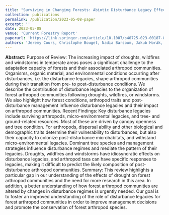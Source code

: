 ```yaml
---
title: "Surviving in Changing Forests: Abiotic Disturbance Legacy Effects on Arthropod Communities of Temperate Forests"
collection: publications
permalink: /publication/2023-05-08-paper
excerpt: ''
date: 2023-05-08
venue: 'Current Forestry Report'
paperurl: 'https://link.springer.com/article/10.1007/s40725-023-00187-0'
authors: 'Jeremy Cours, Christophe Bouget, Nadia Barsoum, Jakub Horák, Elodie Le Souchu, Alex B. Leverkus, Sylvain Pincebourde, Simon Thorn & Aurélien Sallé'
---
```


**Abstract:** Purpose of Review:
The increasing impact of droughts, wildfires and windstorms in temperate areas poses a significant challenge to the adaptation capacity of forests and their associated arthropod communities. Organisms, organic material, and environmental conditions occurring after disturbances, i.e. the disturbance legacies, shape arthropod communities during their transition from pre- to post-disturbance conditions. We describe the contribution of disturbance legacies to the organization of forest arthropod communities following droughts, wildfires, or windstorms. We also highlight how forest conditions, arthropod traits and post-disturbance management influence disturbance legacies and their impact on arthropod communities.
Recent Findings:
Key disturbance legacies include surviving arthropods, micro-environmental legacies, and tree- and ground-related resources. Most of these are driven by canopy openness and tree condition. For arthropods, dispersal ability and other biological and demographic traits determine their vulnerability to disturbances, but also their capacity to colonize post-disturbance microhabitats, and withstand micro-environmental legacies. Dominant tree species and management strategies influence disturbance regimes and mediate the pattern of their legacies. Droughts, wildfires and windstorms have idiosyncratic effects on disturbance legacies, and arthropod taxa can have specific responses to legacies, making it difficult to predict the likely composition of post-disturbance arthropod communities.
Summary:
This review highlights a particular gap in our understanding of the effects of drought on forest arthropod communities and the need for more research in this area. In addition, a better understanding of how forest arthropod communities are altered by changes in disturbance regimes is urgently needed. Our goal is to foster an improved understanding of the role of disturbance legacies for forest arthropod communities in order to improve management decisions and promote the conservation of forest arthropod species.
